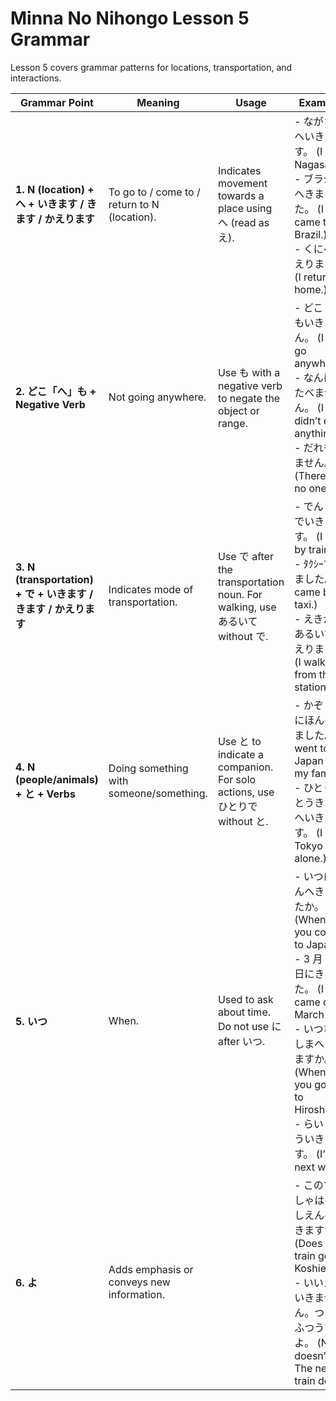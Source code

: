 # Minna No Nihongo Lesson 5 Grammar

Lesson 5 covers grammar patterns for locations, transportation, and interactions.

| **Grammar Point**                                               | **Meaning**                                  | **Usage**                                                                   | **Examples**                                                                                                                                                                                                                 |
| --------------------------------------------------------------- | -------------------------------------------- | --------------------------------------------------------------------------- | ---------------------------------------------------------------------------------------------------------------------------------------------------------------------------------------------------------------------------- |
| **1. N (location) + へ + いきます / きます / かえります**       | To go to / come to / return to N (location). | Indicates movement towards a place using へ (read as え).                   | - ながさきへいきます。 (I go to Nagasaki.)<br>- ブラジルへきました。 (I came to Brazil.)<br>- くにへかえります。 (I return home.)                                                                                            |
| **2. どこ「へ」も + Negative Verb**                             | Not going anywhere.                          | Use も with a negative verb to negate the object or range.                  | - どこ「へ」もいきません。 (I don’t go anywhere.)<br>- なんにもたべません。 (I didn’t eat anything.)<br>- だれもいません。 (There is no one.)                                                                                |
| **3. N (transportation) + で + いきます / きます / かえります** | Indicates mode of transportation.            | Use で after the transportation noun. For walking, use あるいて without で. | - でんしゃでいきます。 (I go by train.)<br>- ﾀｸｼｰできました。 (I came by taxi.)<br>- えきからあるいてかえります。 (I walked from the station.)                                                                               |
| **4. N (people/animals) + と + Verbs**                          | Doing something with someone/something.      | Use と to indicate a companion. For solo actions, use ひとりで without と.  | - かぞくとにほんへきました。 (I went to Japan with my family.)<br>- ひとりでとうきょうへいきます。 (I go to Tokyo alone.)                                                                                                    |
| **5. いつ**                                                     | When.                                        | Used to ask about time. Do not use に after いつ.                           | - いつにほんへきましたか。 (When did you come to Japan?)<br>- 3 月 25 日にきました。 (I came on March 25.)<br>- いつひろしまへいきますか。 (When are you going to Hiroshima?)<br>- らいしゅういきます。 (I’ll go next week.) |
| **6. よ**                                                       | Adds emphasis or conveys new information.    |                                                                             | - このでんしゃはこうしえんへいきますか。 (Does this train go to Koshien?)<br>- いいえ、いきません。つぎのふつうですよ。 (No, it doesn’t. The next train does.)                                                               |

